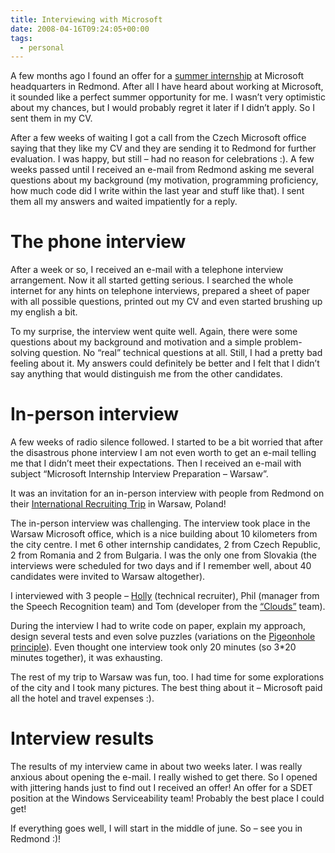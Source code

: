 ```yaml
---
title: Interviewing with Microsoft
date: 2008-04-16T09:24:05+00:00
tags:
  - personal
---
```

A few months ago I found an offer for a [summer internship][1] at Microsoft headquarters in Redmond. After all I have heard about working at Microsoft, it sounded like a perfect summer opportunity for me. I wasn&#8217;t very optimistic about my chances, but I would probably regret it later if I didn&#8217;t apply. So I sent them in my CV.

After a few weeks of waiting I got a call from the Czech Microsoft office saying that they like my CV and they are sending it to Redmond for further evaluation. I was happy, but still &#8211; had no reason for celebrations :). A few weeks passed until I received an e-mail from Redmond asking me several questions about my background (my motivation, programming proficiency, how much code did I write within the last year and stuff like that). I sent them all my answers and waited impatiently for a reply.

# The phone interview

After a week or so, I received an e-mail with a telephone interview arrangement. Now it all started getting serious. I searched the whole internet for any hints on telephone interviews, prepared a sheet of paper with all possible questions, printed out my CV and even started brushing up my english a bit.

To my surprise, the interview went quite well. Again, there were some questions about my background and motivation and a simple problem-solving question. No &#8220;real&#8221; technical questions at all. Still, I had a pretty bad feeling about it. My answers could definitely be better and I felt that I didn&#8217;t say anything that would distinguish me from the other candidates.

# In-person interview

A few weeks of radio silence followed. I started to be a bit worried that after the disastrous phone interview I am not even worth to get an e-mail telling me that I didn&#8217;t meet their expectations. Then I received an e-mail with subject &#8220;Microsoft Internship Interview Preparation &#8211; Warsaw&#8221;.

It was an invitation for an in-person interview with people from Redmond on their [International Recruiting Trip][2] in Warsaw, Poland!

The in-person interview was challenging. The interview took place in the Warsaw Microsoft office, which is a nice building about 10 kilometers from the city centre. I met 6 other internship candidates, 2 from Czech Republic, 2 from Romania and 2 from Bulgaria. I was the only one from Slovakia (the interviews were scheduled for two days and if I remember well, about 40 candidates were invited to Warsaw altogether).

I interviewed with 3 people &#8211; [Holly][3] (technical recruiter), Phil (manager from the Speech Recognition team) and Tom (developer from the [&#8220;Clouds&#8221;][4] team).

During the interview I had to write code on paper, explain my approach, design several tests and even solve puzzles (variations on the [Pigeonhole principle][5]). Even thought one interview took only 20 minutes (so 3*20 minutes together), it was exhausting.

The rest of my trip to Warsaw was fun, too. I had time for some explorations of the city and I took many pictures. The best thing about it &#8211; Microsoft paid all the hotel and travel expenses :).

# Interview results

The results of my interview came in about two weeks later. I was really anxious about opening the e-mail. I really wished to get there. So I opened with jittering hands just to find out I received an offer! An offer for a SDET position at the Windows Serviceability team! Probably the best place I could get!

If everything goes well, I will start in the middle of june. So &#8211; see you in Redmond :)!

 [1]: http://www.microsoft.com/cze/careers/prilezitosti/pozice/Internship_Program_for_IT_students.mspx
 [2]: http://blogs.msdn.com/jobsblog/archive/2007/12/27/upcoming-international-recruiting-trips.aspx
 [3]: http://blogs.msdn.com/jobsblog/archive/2007/08/09/meet-microsoft-s-international-recruiters.aspx
 [4]: http://www.news.com/Microsofts-Cloud-OS-takes-shape/2100-1007-6196152.html
 [5]: http://en.wikipedia.org/wiki/Pigeonhole_principle